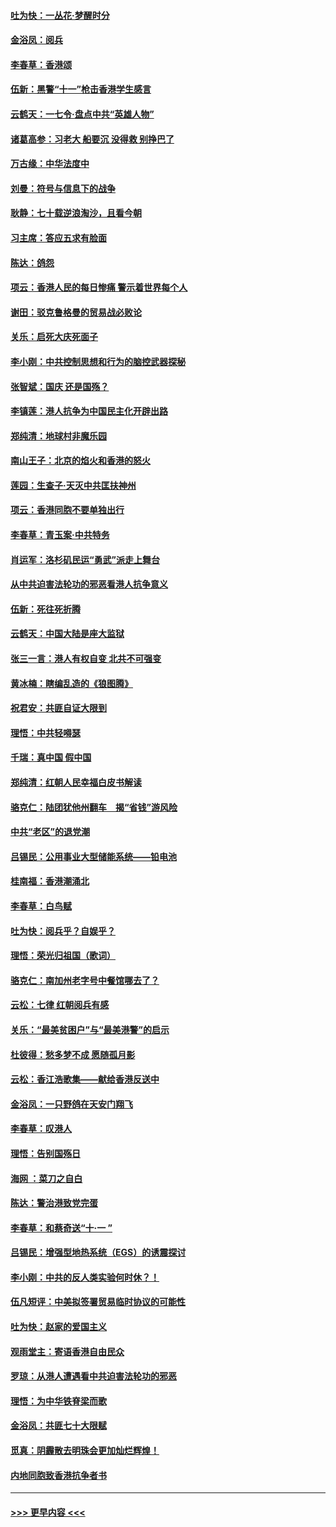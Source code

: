 #### [吐为快：一丛花‧梦醒时分](../pages/nsc993/n11567491.md?t=10050055) 
#### [金浴凤：阅兵](../pages/nsc993/n11567454.md?t=10050055) 
#### [李春草：香港颂](../pages/nsc993/n11567444.md?t=10050055) 
#### [伍新：黑警“十一”枪击香港学生感言](../pages/nsc993/n11567426.md?t=10050055) 
#### [云鹤天：一七令‧盘点中共“英雄人物”](../pages/nsc993/n11567091.md?t=10050055) 
#### [诸葛高参：习老大 船要沉 没得救 别挣巴了](../pages/nsc993/n11566976.md?t=10050055) 
#### [万古缘：中华法度中](../pages/nsc993/n11566726.md?t=10050055) 
#### [刘曼：符号与信息下的战争](../pages/nsc993/n11564655.md?t=10050055) 
#### [耿静：七十载逆浪淘沙，且看今朝](../pages/nsc993/n11564520.md?t=10050055) 
#### [习主席：答应五求有脸面](../pages/nsc993/n11563953.md?t=10050055) 
#### [陈达：鸽怨](../pages/nsc993/n11561879.md?t=10050055) 
#### [项云：香港人民的每日惨痛  警示着世界每个人](../pages/nsc993/n11559273.md?t=10050055) 
#### [谢田：驳克鲁格曼的贸易战必败论](../pages/nsc993/n11555840.md?t=10050055) 
#### [关乐：启死大庆死面子](../pages/nsc993/n11556823.md?t=10050055) 
#### [李小刚：中共控制思想和行为的脑控武器探秘](../pages/nsc993/n11556776.md?t=10050055) 
#### [张智斌：国庆  还是国殇？](../pages/nsc993/n11556617.md?t=10050055) 
#### [李镇莲：港人抗争为中国民主化开辟出路](../pages/nsc993/n11556570.md?t=10050055) 
#### [郑纯清：地球村非魔乐园](../pages/nsc993/n11555415.md?t=10050055) 
#### [南山王子：北京的焰火和香港的怒火](../pages/nsc993/n11555318.md?t=10050055) 
#### [莲园：生查子·天灭中共匡扶神州](../pages/nsc993/n11555302.md?t=10050055) 
#### [项云：香港同胞不要单独出行](../pages/nsc993/n11555276.md?t=10050055) 
#### [李春草：青玉案‧中共特务](../pages/nsc993/n11552356.md?t=10050055) 
#### [肖运军：洛杉矶民运“勇武”派走上舞台](../pages/nsc993/n11551595.md?t=10050055) 
#### [从中共迫害法轮功的邪恶看港人抗争意义](../pages/nsc993/n11540858.md?t=10050055) 
#### [伍新：死往死折腾](../pages/nsc993/n11550174.md?t=10050055) 
#### [云鹤天：中国大陆是座大监狱](../pages/nsc993/n11550155.md?t=10050055) 
#### [张三一言：港人有权自变 北共不可强变](../pages/nsc993/n11550132.md?t=10050055) 
#### [黄冰楠：瞎编乱造的《狼图腾》](../pages/nsc993/n11550082.md?t=10050055) 
#### [祝君安：共匪自证大限到](../pages/nsc993/n11550041.md?t=10050055) 
#### [理悟：中共轻嘚瑟](../pages/nsc993/n11547978.md?t=10050055) 
#### [千瑞：真中国 假中国](../pages/nsc993/n11547865.md?t=10050055) 
#### [郑纯清：红朝人民幸福白皮书解读](../pages/nsc993/n11547499.md?t=10050055) 
#### [骆克仁：陆团犹他州翻车　揭“省钱”游风险](../pages/nsc993/n11546977.md?t=10050055) 
#### [中共“老区”的退党潮](../pages/nsc993/n11545995.md?t=10050055) 
#### [吕锡民：公用事业大型储能系统——铅电池](../pages/nsc993/n11545701.md?t=10050055) 
#### [桂南福：香港潮涌北](../pages/nsc993/n11545682.md?t=10050055) 
#### [李春草：白鸟赋](../pages/nsc993/n11545663.md?t=10050055) 
#### [吐为快：阅兵乎？自娱乎？](../pages/nsc993/n11545625.md?t=10050055) 
#### [理悟：荣光归祖国（歌词）](../pages/nsc993/n11545616.md?t=10050055) 
#### [骆克仁：南加州老字号中餐馆哪去了？](../pages/nsc993/n11545120.md?t=10050055) 
#### [云松：七律 红朝阅兵有感](../pages/nsc993/n11542394.md?t=10050055) 
#### [关乐：“最美贫困户”与“最美港警”的启示](../pages/nsc993/n11542252.md?t=10050055) 
#### [杜彼得：愁多梦不成 愿随孤月影](../pages/nsc993/n11540296.md?t=10050055) 
#### [云松：香江浩歌集——献给香港反送中](../pages/nsc993/n11540149.md?t=10050055) 
#### [金浴凤：一只野鸽在天安门翔飞](../pages/nsc993/n11540280.md?t=10050055) 
#### [李春草：叹港人](../pages/nsc993/n11540119.md?t=10050055) 
#### [理悟：告别国殇日](../pages/nsc993/n11539610.md?t=10050055) 
#### [海网 ：菜刀之自白](../pages/nsc993/n11539597.md?t=10050055) 
#### [陈达：警治港致党完蛋](../pages/nsc993/n11538127.md?t=10050055) 
#### [李春草：和蔡奇送“十·一 ”](../pages/nsc993/n11537810.md?t=10050055) 
#### [吕锡民：增强型地热系统（EGS）的诱震探讨](../pages/nsc993/n11537765.md?t=10050055) 
#### [李小刚：中共的反人类实验何时休？！](../pages/nsc993/n11537669.md?t=10050055) 
#### [伍凡短评：中美拟签署贸易临时协议的可能性](../pages/nsc993/n11536773.md?t=10050055) 
#### [吐为快：赵家的爱国主义](../pages/nsc993/n11536750.md?t=10050055) 
#### [观雨堂主：寄语香港自由民众](../pages/nsc993/n11536735.md?t=10050055) 
#### [罗琼：从港人遭遇看中共迫害法轮功的邪恶](../pages/nsc993/n11507862.md?t=10050055) 
#### [理悟：为中华铁脊梁而歌](../pages/nsc993/n11534458.md?t=10050055) 
#### [金浴凤：共匪七十大限赋](../pages/nsc993/n11534434.md?t=10050055) 
#### [觅真：阴霾散去明珠会更加灿烂辉煌！](../pages/nsc993/n11531858.md?t=10050055) 
#### [内地同胞致香港抗争者书](../pages/nsc993/n11531645.md?t=10050055) 

----
#### [ >>> 更早内容 <<< ](../indexes/nsc993-earlier.md)

